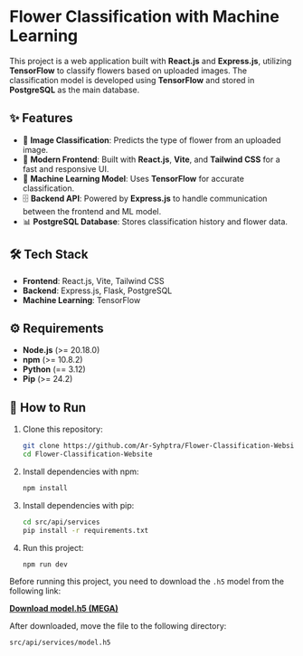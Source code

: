 # Flower Classification with Machine Learning

This project is a web application built with **React.js** and **Express.js**, utilizing **TensorFlow** to classify flowers based on uploaded images. The classification model is developed using **TensorFlow** and stored in **PostgreSQL** as the main database.

## ✨ Features
- 🚀 **Image Classification**: Predicts the type of flower from an uploaded image.
- 🎨 **Modern Frontend**: Built with **React.js**, **Vite**, and **Tailwind CSS** for a fast and responsive UI.
- 🧠 **Machine Learning Model**: Uses **TensorFlow** for accurate classification.
- 🗄️ **Backend API**: Powered by **Express.js** to handle communication between the frontend and ML model.
- 📊 **PostgreSQL Database**: Stores classification history and flower data.

## 🛠️ Tech Stack
- **Frontend**: React.js, Vite, Tailwind CSS
- **Backend**: Express.js, Flask, PostgreSQL
- **Machine Learning**: TensorFlow

## ⚙️ Requirements
- **Node.js** (>= 20.18.0)
- **npm** (>= 10.8.2)
- **Python** (== 3.12)
- **Pip** (>= 24.2)

## 🚀 How to Run
1. Clone this repository:
   ```bash
   git clone https://github.com/Ar-Syhptra/Flower-Classification-Website.git
   cd Flower-Classification-Website
   ```

2. Install dependencies with npm:
   ```bash
   npm install
   ```

3. Install dependencies with pip:
   ```bash
   cd src/api/services
   pip install -r requirements.txt
   ```

4. Run this project:
   ```bash
   npm run dev
   ```
Before running this project, you need to download the `.h5` model from the following link:

**[Download model.h5 (MEGA)](https://mega.nz/folder/5oIA2BzL#7tMxi_Ab0_XtpeXzFKBXtQ/file/8wZnGbQC)**

After downloaded, move the file to the following directory:

```bash
src/api/services/model.h5
```